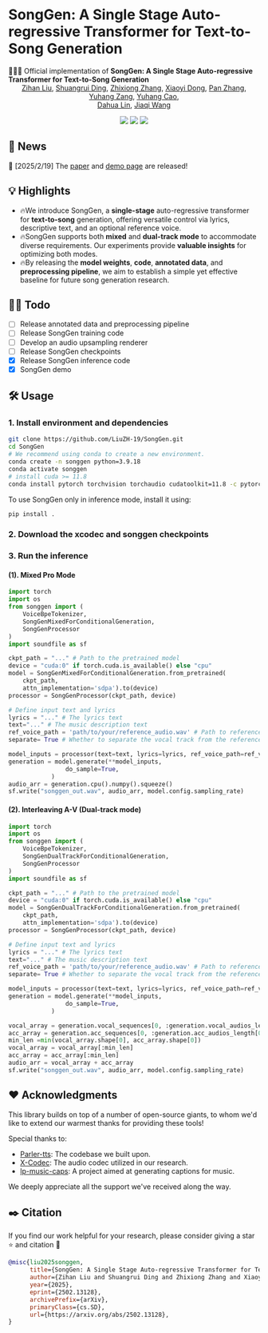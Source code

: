 # SongGen: A Single Stage Auto-regressive Transformer for Text-to-Song Generation

🚀🚀🚀 Official implementation of **SongGen: A Single Stage Auto-regressive Transformer for Text-to-Song Generation**
<p align="center" style="font-size: 1 em; margin-top: -1em">
<a href="https://scholar.google.com/citations?user=iELd-Q0AAAAJ">Zihan Liu</a>,  
<a href="https://mark12ding.github.io/">Shuangrui Ding</a>,  
<a href="https://github.com/rookiexiong7/">Zhixiong Zhang</a>, 
<a href="https://lightdxy.github.io/">Xiaoyi Dong</a>,  
<a href="https://panzhang0212.github.io/">Pan Zhang</a>,
<a href="https://yuhangzang.github.io/">Yuhang Zang</a>,  
<a href="https://scholar.google.com/citations?user=sJkqsqkAAAAJ">Yuhang Cao</a>, </br>  
<a href="http://dahua.site/">Dahua Lin</a>,  
<a href="https://myownskyw7.github.io/">Jiaqi Wang</a> 
</p>

<p align="center" style="font-size: 5 em; margin-top: 0.5em">
<a href="https://arxiv.org/abs/2502.13128"><img src="https://img.shields.io/badge/arXiv-<color>"></a>
<a href="https://github.com/LiuZH-19/SongGen"><img src="https://img.shields.io/badge/Code-red"></a>
<a href="https://liuzh-19.github.io/SongGen/"><img src="https://img.shields.io/badge/Demo-yellow"></a>
</p>





## 📜 News
🚀 [2025/2/19] The [paper](https://arxiv.org/abs/2502.13128) and [demo page](https://liuzh-19.github.io/SongGen/) are released!

## 💡 Highlights
- 🔥We introduce SongGen, a **single-stage** auto-regressive transformer for **text-to-song** generation, offering versatile control via lyrics, descriptive text, and an optional reference voice.
- 🔥SongGen supports both **mixed** and **dual-track mode** to accommodate diverse requirements. Our experiments provide **valuable insights** for optimizing both modes.
- 🔥By releasing the **model weights**, **code**, **annotated data**, and **preprocessing pipeline**, we aim to establish a simple yet effective baseline for future song generation research.
<!-- <img align="center" src="assets/imgs/motivation1.jpg" style="  display: block;
  margin-left: auto;
  margin-right: auto;
  width: 50%;" /> -->

## 👨‍💻 Todo
- [ ] Release annotated data and preprocessing pipeline
- [ ] Release SongGen training code
- [ ] Develop an audio upsampling renderer
- [ ] Release SongGen checkpoints
- [x] Release SongGen inference code 
- [x] SongGen demo

## 🛠️ Usage

### 1. Install environment and dependencies
```bash
git clone https://github.com/LiuZH-19/SongGen.git
cd SongGen
# We recommend using conda to create a new environment.
conda create -n songgen python=3.9.18 
conda activate songgen
# install cuda >= 11.8
conda install pytorch torchvision torchaudio cudatoolkit=11.8 -c pytorch -c nvidia
```
To use SongGen only in inference mode, install it using:
```bash
pip install .
```
### 2. Download the xcodec and songgen checkpoints


### 3. Run the inference

#### (1). Mixed Pro Mode

```python
import torch
import os
from songgen import (
    VoiceBpeTokenizer,
    SongGenMixedForConditionalGeneration,
    SongGenProcessor
)
import soundfile as sf

ckpt_path = "..." # Path to the pretrained model
device = "cuda:0" if torch.cuda.is_available() else "cpu"
model = SongGenMixedForConditionalGeneration.from_pretrained(
    ckpt_path,
    attn_implementation='sdpa').to(device)
processor = SongGenProcessor(ckpt_path, device)

# Define input text and lyrics
lyrics = "..." # The lyrics text
text="..." # The music description text
ref_voice_path = 'path/to/your/reference_audio.wav' # Path to reference audio, optional
separate= True # Whether to separate the vocal track from the reference voice audio

model_inputs = processor(text=text, lyrics=lyrics, ref_voice_path=ref_voice_path, separate=True) 
generation = model.generate(**model_inputs,
                do_sample=True,
            )
audio_arr = generation.cpu().numpy().squeeze()
sf.write("songgen_out.wav", audio_arr, model.config.sampling_rate)
```



#### (2). Interleaving A-V  (Dual-track mode)
```python
import torch
import os
from songgen import (
    VoiceBpeTokenizer,
    SongGenDualTrackForConditionalGeneration,
    SongGenProcessor
)
import soundfile as sf

ckpt_path = "..." # Path to the pretrained model
device = "cuda:0" if torch.cuda.is_available() else "cpu"
model = SongGenDualTrackForConditionalGeneration.from_pretrained(
    ckpt_path,
    attn_implementation='sdpa').to(device)
processor = SongGenProcessor(ckpt_path, device)

# Define input text and lyrics
lyrics = "..." # The lyrics text
text="..." # The music description text
ref_voice_path = 'path/to/your/reference_audio.wav' # Path to reference audio, optional
separate= True # Whether to separate the vocal track from the reference voice audio

model_inputs = processor(text=text, lyrics=lyrics, ref_voice_path=ref_voice_path, separate=True) 
generation = model.generate(**model_inputs,
                do_sample=True,
            )

vocal_array = generation.vocal_sequences[0, :generation.vocal_audios_length[0]].cpu().numpy()
acc_array = generation.acc_sequences[0, :generation.acc_audios_length[0]].cpu().numpy()
min_len =min(vocal_array.shape[0], acc_array.shape[0])
vocal_array = vocal_array[:min_len]
acc_array = acc_array[:min_len]
audio_arr = vocal_array + acc_array
sf.write("songgen_out.wav", audio_arr, model.config.sampling_rate)
```



## ❤️ Acknowledgments
This library builds on top of a number of open-source giants, to whom we'd like to extend our warmest thanks for providing these tools!

Special thanks to:

- [Parler-tts](https://github.com/huggingface/parler-tts): The codebase we built upon. 
- [X-Codec](https://github.com/zhenye234/xcodec): The audio codec utilized in our research.
- [lp-music-caps](https://github.com/seungheondoh/lp-music-caps): A project aimed at generating captions for music. 

We deeply appreciate all the support we've received along the way.


## ✒️ Citation
If you find our work helpful for your research, please consider giving a star ⭐ and citation 📝
```bibtex
@misc{liu2025songgen,
      title={SongGen: A Single Stage Auto-regressive Transformer for Text-to-Song Generation}, 
      author={Zihan Liu and Shuangrui Ding and Zhixiong Zhang and Xiaoyi Dong and Pan Zhang and Yuhang Zang and Yuhang Cao and Dahua Lin and Jiaqi Wang},
      year={2025},
      eprint={2502.13128},
      archivePrefix={arXiv},
      primaryClass={cs.SD},
      url={https://arxiv.org/abs/2502.13128}, 
}

```





